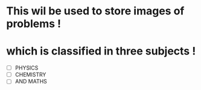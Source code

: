 #  This wil be used to store images of problems !
# which is classified in three subjects !
- [ ] PHYSICS
- [ ] CHEMISTRY
- [ ] AND MATHS
